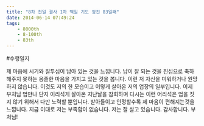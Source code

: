 ```yaml
---
title: "8차 천일 결사 1차 백일 기도 정진 83일째"
date: 2014-06-14 07:49:24
tags:
    - 8000th
    - 8-100th
    - 83th
---
```


#수행일지

제 마음에 시기와 질투심이 남아 있는 것을 느낍니다. 남이 잘 되는 것을 진심으로 축하해주지 못하는 옹졸한 마음을 가지고 있는 것을 봅니다. 이런 저 자신을 미워하거나 원망하지 않습니다. 이것도 저의 한 모습이고 이렇게 살아온 저의 업장의 일부입니다. 이제 부처님 법만나 단지 이리석게 살아온 지난날을 참회하며 다시는 이런 어리석은 업을 짓지 않기 위해서 다만 노력할 뿐입니다. 받아들이고 인정할수록 제 마음이 편해지는것을 느낍니다. 지금 이대로 저는 부족함이 없습니다. 저는 잘 살고 있습니다. 감사합니다. 부처님!
